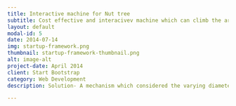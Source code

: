 ```yaml
---
title: Interactive machine for Nut tree 
subtitle: Cost effective and interacivev machine which can climb the areca nut tree and cut fruits
layout: default
modal-id: 5
date: 2014-07-14
img: startup-framework.png
thumbnail: startup-framework-thumbnail.png
alt: image-alt
project-date: April 2014
client: Start Bootstrap
category: Web Development
description: Solution- A mechanism which considered the varying diameter of the trunk of the areca nut tree was developed. Also, keeping in mind the robustness of the machine static analysis results were obtained with the help of simulation software.

---
```

